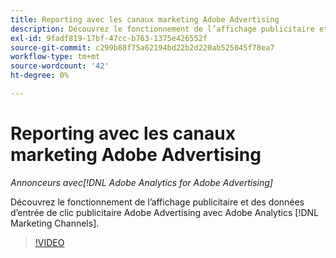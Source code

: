 ```yaml
---
title: Reporting avec les canaux marketing Adobe Advertising
description: Découvrez le fonctionnement de l’affichage publicitaire et des données d’entrée de clic publicitaire Adobe Advertising avec Adobe Analytics [!DNL Marketing Channels].
exl-id: 9fadf819-17bf-47cc-b763-1375e426552f
source-git-commit: c299b88f75a62194bd22b2d220ab525045f78ea7
workflow-type: tm+mt
source-wordcount: '42'
ht-degree: 0%

---
```


# Reporting avec les canaux marketing Adobe Advertising

*Annonceurs avec[!DNL Adobe Analytics for Adobe Advertising]*

Découvrez le fonctionnement de l’affichage publicitaire et des données d’entrée de clic publicitaire Adobe Advertising avec Adobe Analytics [!DNL Marketing Channels].

>[!VIDEO](https://video.tv.adobe.com/v/33502)
